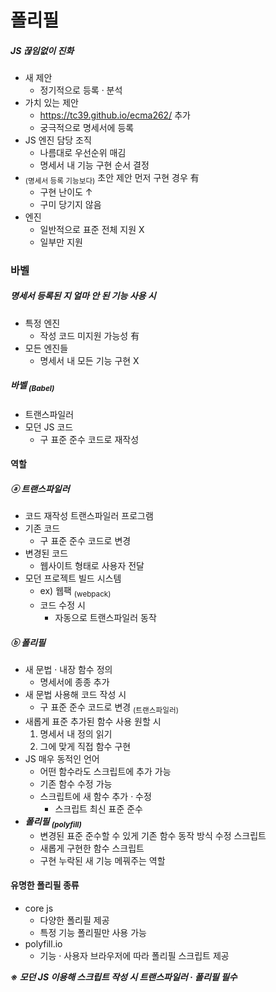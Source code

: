 폴리필
======

##### JS 끊임없이 진화
- 새 제안
  - 정기적으로 등록 · 분석
- 가치 있는 제안
  - https://tc39.github.io/ecma262/ 추가
  - 궁극적으로 명세서에 등록
- JS 엔진 담당 조직
  - 나름대로 우선순위 매김
  - 명세서 내 기능 구현 순서 결정
- <sub>(명세서 등록 기능보다)</sub> 초안 제안 먼저 구현 경우 有
  - 구현 난이도 ↑
  - 구미 당기지 않음
- 엔진
  - 일반적으로 표준 전체 지원 X
  - 일부만 지원

### 바벨

##### 명세서 등록된 지 얼마 안 된 기능 사용 시
- 특정 엔진
  - 작성 코드 미지원 가능성 有
- 모든 엔진들
  - 명세서 내 모든 기능 구현 X

##### 바벨 <sub>(Babel)</sub>
- 트랜스파일러
- 모던 JS 코드
  - 구 표준 준수 코드로 재작성

#### 역할

##### ⓐ 트랜스파일러
- 코드 재작성 트랜스파일러 프로그램
- 기존 코드
  - 구 표준 준수 코드로 변경
- 변경된 코드
  - 웹사이트 형태로 사용자 전달
- 모던 프로젝트 빌드 시스템
  - ex&#41; 웹팩 <sub>(webpack)</sub>
  - 코드 수정 시
    - 자동으로 트랜스파일러 동작

##### ⓑ 폴리필
- 새 문법 · 내장 함수 정의
  - 명세서에 종종 추가
- 새 문법 사용해 코드 작성 시
  - 구 표준 준수 코드로 변경 <sub>(트랜스파일러)</sub>
- 새롭게 표준 추가된 함수 사용 원할 시
  1. 명세서 내 정의 읽기
  2. 그에 맞게 직접 함수 구현
- JS 매우 동적인 언어
  - 어떤 함수라도 스크립트에 추가 가능
  - 기존 함수 수정 가능
  - 스크립트에 새 함수 추가 · 수정
    - 스크립트 최신 표준 준수
- _**폴리필 <sub>(polyfill)</sub>**_
  - 변경된 표준 준수할 수 있게 기존 함수 동작 방식 수정 스크립트
  - 새롭게 구현한 함수 스크립트
  - 구현 누락된 새 기능 메꿔주는 역할

#### 유명한 폴리필 종류
- core js
  - 다양한 폴리필 제공
  - 특정 기능 폴리필만 사용 가능
- polyfill.io
  - 기능 · 사용자 브라우저에 따라 폴리필 스크립트 제공

_**※ 모던 JS 이용해 스크립트 작성 시 트랜스파일러 · 폴리필 필수**_
